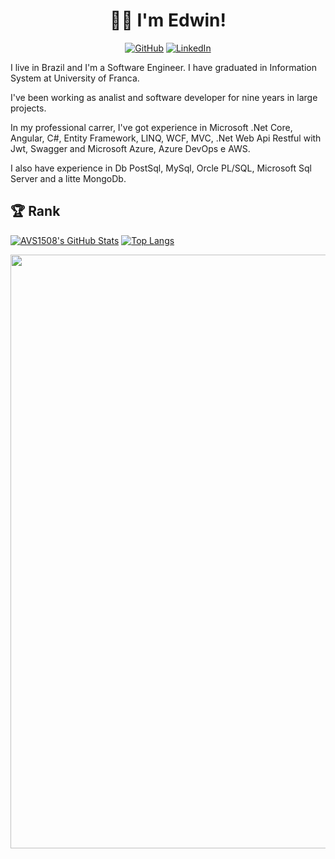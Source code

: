 <h1 align="center">👨‍💻 I'm Edwin! </h1>

<p align="center">
 <a href="https://github.com/edcamargo/"><img alt="GitHub" src="https://img.shields.io/badge/GitHub-edcamargo-green?logo=github"></a>
 <a href="https://www.linkedin.com/in/edwin-camargo-556848108/"><img alt="LinkedIn" src="https://img.shields.io/badge/edwin-camargo-556848108/?logo=linkedin"></a>
</p>

I live in Brazil and I'm a Software Engineer.
I have graduated in Information System at University of Franca.

I've been working as analist and software developer for nine years in large projects.

In my professional carrer, I've got experience in Microsoft .Net Core, Angular, C#, Entity Framework, LINQ, WCF, MVC, .Net Web Api Restful with Jwt, Swagger and Microsoft Azure, Azure DevOps e AWS.

I also have experience in Db PostSql, MySql, Orcle PL/SQL, Microsoft Sql Server and a litte MongoDb. 

<h2> 🏆 Rank </h2>

[![AVS1508's GitHub Stats](https://github-readme-stats.vercel.app/api/?username=edcamargo&show_icons=true&count_private=true&include_all_commits=true&hide_border=true)](https://github.com/DanAraujjo)
[![Top Langs](https://github-readme-stats.vercel.app/api/top-langs/?username=edcamargo&layout=compact&hide_border=true)](https://github.com/DanAraujjo)


<img width=950 src="https://github-profile-trophy.vercel.app/?username=edcamargo&margin-w=20 (https://github.com/ryo-ma/github-profile-trophy)">
